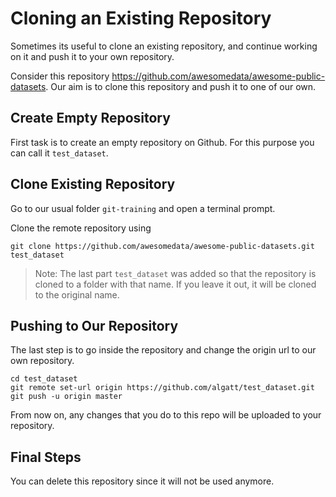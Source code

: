 # Cloning an Existing Repository

Sometimes its useful to clone an existing repository, and continue working on it and push it to your own repository.

Consider this repository https://github.com/awesomedata/awesome-public-datasets. Our aim is to clone this repository and push it to one of our own.

## Create Empty Repository

First task is to create an empty repository on Github. For this purpose you can call it `test_dataset`.

## Clone Existing Repository

Go to our usual folder `git-training` and open a terminal prompt.

Clone the remote repository using

```
git clone https://github.com/awesomedata/awesome-public-datasets.git test_dataset
```

> Note: The last part `test_dataset` was added so that the repository is cloned to a folder with that name. If you leave it out, it will be cloned to the original name.

## Pushing to Our Repository

The last step is to go inside the repository and change the origin url to our own repository.

```
cd test_dataset
git remote set-url origin https://github.com/algatt/test_dataset.git
git push -u origin master
```

From now on, any changes that you do to this repo will be uploaded to your repository.

## Final Steps

You can delete this repository since it will not be used anymore.
